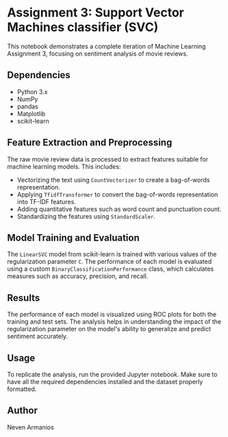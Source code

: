 # Assignment 3:  Support Vector Machines classifier (SVC)

This notebook demonstrates a complete iteration of Machine Learning Assignment 3, focusing on sentiment analysis of movie reviews. 

## Dependencies

- Python 3.x
- NumPy
- pandas
- Matplotlib
- scikit-learn

## Feature Extraction and Preprocessing

The raw movie review data is processed to extract features suitable for machine learning models. This includes:

- Vectorizing the text using `CountVectorizer` to create a bag-of-words representation.
- Applying `TfidfTransformer` to convert the bag-of-words representation into TF-IDF features.
- Adding quantitative features such as word count and punctuation count.
- Standardizing the features using `StandardScaler`.

## Model Training and Evaluation

The `LinearSVC` model from scikit-learn is trained with various values of the regularization parameter `C`. The performance of each model is evaluated using a custom `BinaryClassificationPerformance` class, which calculates measures such as accuracy, precision, and recall.

## Results

The performance of each model is visualized using ROC plots for both the training and test sets. The analysis helps in understanding the impact of the regularization parameter on the model's ability to generalize and predict sentiment accurately.

## Usage

To replicate the analysis, run the provided Jupyter notebook. Make sure to have all the required dependencies installed and the dataset properly formatted.

## Author

Neven Armanios
